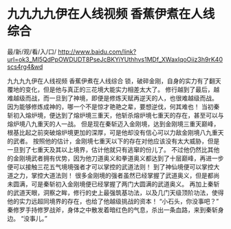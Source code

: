 # 九九九九伊在人线视频 香蕉伊煮在人线综合

最/新/观/看/入/口/ http://www.baidu.com/link?url=ok3_Ml5QdPpOWDUDT8PseJcBKYiYUthhvs1MDf_XWaxIqoOiiz3h9rK40scs4rg4&wd


九九九九伊在人线视频 香蕉伊煮在人线综合
锁，破碎金刚，自身的实力有了翻天覆地的变化，但是他与真正的三花境大能实力相差太大了。
    修行越到了最后，越难越级而战，而一旦到了神境，即便是修炼天赋再逆天的人，也很难越级而战。
    因为能够修炼成神的，哪一个不是惊才艳艳之辈，要想逆伐，何其难也！
    当初秦斩初入熔炉境，便达到了熔炉境三重天，他斩杀熔炉境七重天的存在，甚至可以与熔炉境八九重天的人一战。
    但是现在秦斩迈入金刚境，达到金刚境三重天巅峰，根基比起之前突破熔炉境更加的深厚，可是他却没有信心可以力敌金刚境八九重天的武者。
    按照他的估计，金刚境七重天以下的存在对他应该没有太大威胁，但是一旦到了七重天及其以上境界，估计他就只有逃窜的份儿了。
    不过他仍然比其他的金刚境武者拥有优势，因为他刀道奥义和拳道奥义都达到了十层巅峰，再进一步便可以接触三花五气境境强者才可以掌控的武道法则！
    到了神仙境便可以掌控大道之力，掌控大道法则！
    很多金刚境的强者虽然已经掌握了武道奥义，但是都尚未圆满，可是秦斩初入金刚境便已经掌握了两门大圆满的武道奥义。
    再加上秦斩的武道天眼，洞察之眸，修行的史上最强筑基功法，以及几门天级顶阶功法，使得他的实力远超同境界的存在，也给了他越级挑战的资本！
    “小石头，你没事吧？”
    秦修罗手持修罗战斧，身体之中散发着暗红色的气息，杀出一条血路，来到秦斩身边。
    “没事儿。”
